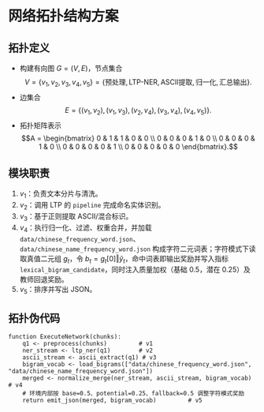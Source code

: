 # 网络拓扑结构方案

## 拓扑定义
- 构建有向图 $G = (V, E)$，节点集合
  $$V = \{v_1, v_2, v_3, v_4, v_5\} = \{\text{预处理}, \text{LTP-NER}, \text{ASCII提取}, \text{归一化}, \text{汇总输出}\}.$$
- 边集合
  $$E = \{(v_1, v_2), (v_1, v_3), (v_2, v_4), (v_3, v_4), (v_4, v_5)\}.$$
- 拓扑矩阵表示
  $$A =
  \begin{bmatrix}
  0 & 1 & 1 & 0 & 0 \\
  0 & 0 & 0 & 1 & 0 \\
  0 & 0 & 0 & 1 & 0 \\
  0 & 0 & 0 & 0 & 1 \\
  0 & 0 & 0 & 0 & 0
  \end{bmatrix}.$$

## 模块职责
1. $v_1$：负责文本分片与清洗。
2. $v_2$：调用 LTP 的 `pipeline` 完成命名实体识别。
3. $v_3$：基于正则提取 ASCII/混合标识。
4. $v_4$：执行归一化、过滤、权重合并，并加载 `data/chinese_frequency_word.json`、`data/chinese_name_frequency_word.json` 构成字符二元词表；字符模式下读取真值二元组 $g_t$，令 $b_t = g_t[0] \Vert \hat{y}_t$，命中词表即输出奖励并写入指标 `lexical_bigram_candidate`，同时注入质量加权（基础 0.5，潜在 0.25）及教师回退奖励。
5. $v_5$：排序并写出 JSON。

## 拓扑伪代码
```pseudo
function ExecuteNetwork(chunks):
    q1 <- preprocess(chunks)         # v1
    ner_stream <- ltp_ner(q1)        # v2
    ascii_stream <- ascii_extract(q1) # v3
    bigram_vocab <- load_bigrams(["data/chinese_frequency_word.json", "data/chinese_name_frequency_word.json"])
    merged <- normalize_merge(ner_stream, ascii_stream, bigram_vocab) # v4
    # 环境内部按 base=0.5、potential=0.25、fallback=0.5 调整字符模式奖励
    return emit_json(merged, bigram_vocab)         # v5
```
